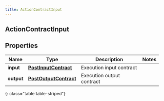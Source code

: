```yaml
---
title: ActionContractInput
---
```

## ActionContractInput


## Properties

| Name | Type | Description | Notes |
| ------------ | ------------- | ------------- | ------------- |
| **input** | <!----><!---->[**PostInputContract**](PostInputContract.html)<!----> | Execution input contract |  |
| **output** | <!----><!---->[**PostOutputContract**](PostOutputContract.html)<!----> | Execution output contract |  |
{: class="table table-striped"}



